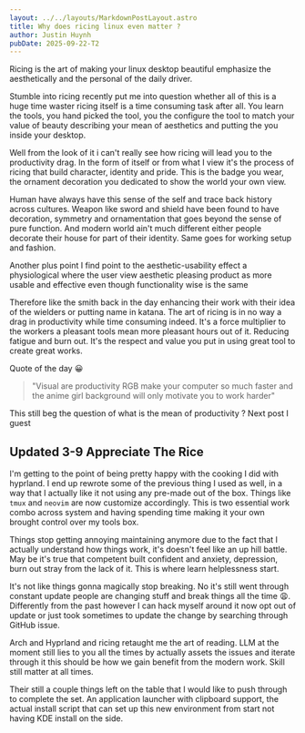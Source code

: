 ```yaml
---
layout: ../../layouts/MarkdownPostLayout.astro
title: Why does ricing linux even matter ?
author: Justin Huynh
pubDate: 2025-09-22-T2
---
```


Ricing is the art of making your linux desktop beautiful emphasize the
aesthetically and the personal of the daily driver.

Stumble into ricing recently put me into question whether all of this is a huge
time waster ricing itself is a time consuming task after all. You learn the
tools, you hand picked the tool, you the configure the tool to match your value
of beauty describing your mean of aesthetics and putting the you inside your
desktop.

Well from the look of it i can't really see how ricing will lead you to the
productivity drag. In the form of itself or from what I view it's the process of
ricing that build character, identity and pride. This is the badge you wear, the
ornament decoration you dedicated to show the world your own view.

Human have always have this sense of the self and trace back history across
cultures. Weapon like sword and shield have been found to have decoration,
symmetry and ornamentation that goes beyond the sense of pure function. And
modern world ain't much different either people decorate their house for part of
their identity. Same goes for working setup and fashion.

Another plus point I find point to the aesthetic-usability effect a
physiological where the user view aesthetic pleasing product as more usable and
effective even though functionality wise is the same

Therefore like the smith back in the day enhancing their work with their idea of
the wielders or putting name in katana. The art of ricing is in no way a drag in
productivity while time consuming indeed. It's a force multiplier to the workers
a pleasant tools mean more pleasant hours out of it. Reducing fatigue and burn
out. It's the respect and value you put in using great tool to create great
works.

Quote of the day 😀

> "Visual are productivity RGB make your computer so much faster and the anime
> girl background will only motivate you to work harder"

This still beg the question of what is the mean of productivity ? Next post I
guest

## Updated 3-9 Appreciate The Rice

I'm getting to the point of being pretty happy with the cooking I did with
hyprland. I end up rewrote some of the previous thing I used as well, in a way
that I actually like it not using any pre-made out of the box. Things like
`tmux` and `neovim` are now customize accordingly. This is two essential work
combo across system and having spending time making it your own brought control
over my tools box.

Things stop getting annoying maintaining anymore due to the fact that I actually
understand how things work, it's doesn't feel like an up hill battle. May be
it's true that competent built confident and anxiety, depression, burn out stray
from the lack of it. This is where learn helplessness start.

It's not like things gonna magically stop breaking. No it's still went through
constant update people are changing stuff and break things all the time 😩.
Differently from the past however I can hack myself around it now opt out of
update or just took sometimes to update the change by searching through GitHub
issue.

Arch and Hyprland and ricing retaught me the art of reading. LLM at the moment
still lies to you all the times by actually assets the issues and iterate
through it this should be how we gain benefit from the modern work. Skill still
matter at all times.

Their still a couple things left on the table that I would like to push through
to complete the set. An application launcher with clipboard support, the actual
install script that can set up this new environment from start not having KDE
install on the side.
